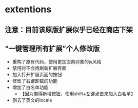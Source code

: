 # extentions  
## 注意：目前该原版扩展似乎已经在商店下架  
  
## “一键管理所有扩展”个人修改版  
  
* 重构了原有代码，使用更加面向对象的js风格  
* 禁用时不会再刷新扩展界面  
* 加入打开扩展页面的按钮  
* 修改了右键卸载的功能  
* 增加了白名单功能  
    * 【因为懒得新增按钮，使用shift+左键点击来加入白名单】  
* 删去了英文的locale  
